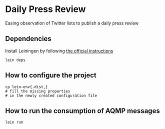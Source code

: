 # Daily Press Review

Easing observation of Twitter lists to publish a daily press review

## Dependencies

Install Leiningen by following [the official instructions](https://github.com/technomancy/leiningen)

```
lein deps
```

## How to configure the project

```
cp lein-env{.dist,}
# fill the missing properties 
# in the newly created configuration file
```

## How to run the consumption of AQMP messages

```
lein run
```